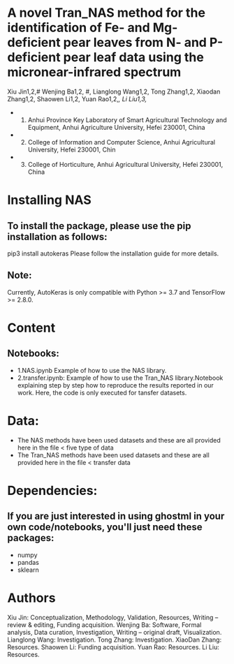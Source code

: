 #  A novel Tran_NAS method for the identification of Fe- and Mg-deficient pear leaves from N- and P-deficient pear leaf data using the micronear-infrared spectrum
 Xiu Jin1,2,#  Wenjing Ba1,2, #, Lianglong Wang1,2, Tong Zhang1,2, Xiaodan Zhang1,2, Shaowen Li1,2, Yuan Rao1,2,*, Li Liu1,3,*
- 1. Anhui Province Key Laboratory of Smart Agricultural Technology and Equipment, Anhui Agriculture University, Hefei 230001, China
- 2. College of Information and Computer Science, Anhui Agricultural University, Hefei 230001, Chin
- 3. College of Horticulture, Anhui Agricultural University, Hefei 230001, China


# Installing NAS
## To install the package, please use the pip installation as follows:

pip3 install autokeras
Please follow the installation guide for more details.
## Note: 
Currently, AutoKeras is only compatible with Python >= 3.7 and TensorFlow >= 2.8.0.
# Content
## Notebooks:
- 1.NAS.ipynb
Example of how to use the NAS library.
- 2.transfer.ipynb:
Example of how to use the Tran_NAS library.Notebook explaining step by step how to reproduce the results reported in our work. Here, the code is only executed for tansfer datasets.
# Data:
- The NAS methods have been used datasets and these are all provided here in the file < five type of data
- The Tran_NAS methods have been used datasets and these are all provided here in the file < transfer data
# Dependencies:
## If you are just interested in using ghostml in your own code/notebooks, you'll just need these packages:

- numpy
- pandas
- sklearn
# Authors
 Xiu Jin: Conceptualization, Methodology, Validation, Resources, Writing – review & editing, Funding acquisition. Wenjing Ba: Software, Formal analysis, Data curation, Investigation, Writing – original draft, Visualization. Lianglong Wang: Investigation. Tong Zhang: Investigation. XiaoDan Zhang: Resources. Shaowen Li: Funding acquisition. Yuan Rao: Resources. Li Liu: Resources.
